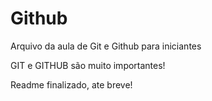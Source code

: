 # Github

Arquivo da aula de Git e Github para iniciantes

GIT e GITHUB são muito importantes!

Readme finalizado, ate breve!
